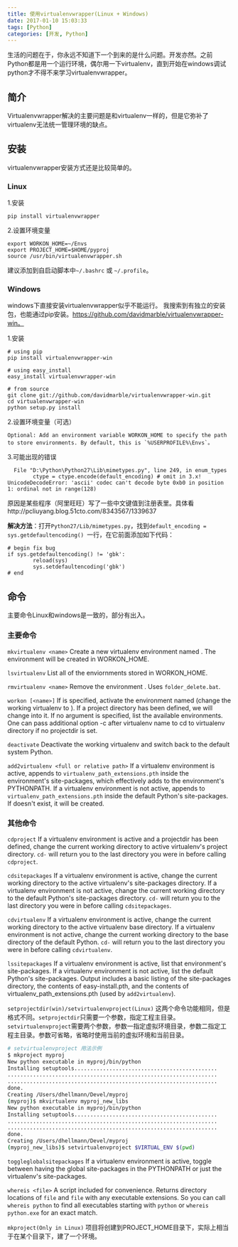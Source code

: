 ```yaml
---
title: 使用virtualenvwrapper(Linux + Windows)
date: 2017-01-10 15:03:33
tags: [Python]
categories: [开发, Python]
---
```


生活的问题在于，你永远不知道下一个到来的是什么问题。开发亦然。之前Python都是用一个运行环境，偶尔用一下virtualenv，直到开始在windows调试python才不得不来学习virtualenvwrapper。<!-- more -->

## 简介

Virtualenvwrapper解决的主要问题是和virtualenv一样的，但是它弥补了virtualenv无法统一管理环境的缺点。

## 安装

virtualenvwrapper安装方式还是比较简单的。

### Linux

1.安装
```
pip install virtualenvwrapper
```

2.设置环境变量
```
export WORKON_HOME=~/Envs
export PROJECT_HOME=$HOME/pyproj
source /usr/bin/virtualenvwrapper.sh
```
建议添加到自启动脚本中`~/.bashrc` 或 `~/.profile`。

### Windows

windows下直接安装virtualenvwrapper似乎不能运行。
我搜索到有独立的安装包，也能通过pip安装。https://github.com/davidmarble/virtualenvwrapper-win。

1.安装
```
# using pip
pip install virtualenvwrapper-win

# using easy_install
easy_install virtualenvwrapper-win

# from source
git clone git://github.com/davidmarble/virtualenvwrapper-win.git
cd virtualenvwrapper-win
python setup.py install
```

2.设置环境变量（可选）
```
Optional: Add an environment variable WORKON_HOME to specify the path to store environments. By default, this is `%USERPROFILE%\Envs`。
```

3.可能出现的错误
```
  File "D:\Python\Python27\Lib\mimetypes.py", line 249, in enum_types
        ctype = ctype.encode(default_encoding) # omit in 3.x!
UnicodeDecodeError: 'ascii' codec can't decode byte 0xb0 in position 1: ordinal not in range(128)
```
原因是某些程序（阿里旺旺）写了一些中文键值到注册表里。具体看http://pcliuyang.blog.51cto.com/8343567/1339637

**解决方法**：打开`Python27/Lib/mimetypes.py`，找到`default_encoding = sys.getdefaultencoding() `一行，在它前面添加如下代码：
```
# begin fix bug
if sys.getdefaultencoding() != 'gbk':
        reload(sys)
        sys.setdefaultencoding('gbk')
# end
```

## 命令

主要命令Linux和windows是一致的，部分有出入。

### 主要命令

``mkvirtualenv <name>``
    Create a new virtualenv environment named *<name>*.  The environment will
    be created in WORKON_HOME.

``lsvirtualenv``
    List all of the enviornments stored in WORKON_HOME.

``rmvirtualenv <name>``
    Remove the environment *<name>*. Uses ``folder_delete.bat``.

``workon [<name>]``
    If *<name>* is specified, activate the environment named *<name>* (change
    the working virtualenv to *<name>*). If a project directory has been
    defined, we will change into it. If no argument is specified, list the
    available environments. One can pass additional option -c after
    virtualenv name to cd to virtualenv directory if no projectdir is set.

``deactivate``
    Deactivate the working virtualenv and switch back to the default system
    Python.

``add2virtualenv <full or relative path>``
    If a virtualenv environment is active, appends *<path>* to
    ``virtualenv_path_extensions.pth`` inside the environment's site-packages,
    which effectively adds *<path>* to the environment's PYTHONPATH.
    If a virtualenv environment is not active, appends *<path>* to
    ``virtualenv_path_extensions.pth`` inside the default Python's
    site-packages. If *<path>* doesn't exist, it will be created.

### 其他命令

``cdproject``
    If a virtualenv environment is active and a projectdir has been defined,
    change the current working directory to active virtualenv's project directory.
    ``cd-`` will return you to the last directory you were in before calling
    ``cdproject``.

``cdsitepackages``
    If a virtualenv environment is active, change the current working
    directory to the active virtualenv's site-packages directory. If
    a virtualenv environment is not active, change the current working
    directory to the default Python's site-packages directory. ``cd-``
    will return you to the last directory you were in before calling
    ``cdsitepackages``.

``cdvirtualenv``
    If a virtualenv environment is active, change the current working
    directory to the active virtualenv base directory. If a virtualenv
    environment is not active, change the current working directory to
    the base directory of the default Python. ``cd-`` will return you
    to the last directory you were in before calling ``cdvirtualenv``.

``lssitepackages``
    If a virtualenv environment is active, list that environment's
    site-packages. If a virtualenv environment is not active, list the
    default Python's site-packages. Output includes a basic listing of
    the site-packages directory, the contents of easy-install.pth,
    and the contents of virtualenv_path_extensions.pth (used by
    ``add2virtualenv``).

``setprojectdir(win)/setvirtualenvproject(Linux)`` 
    这两个命令功能相同，但是格式不同。`setprojectdir`只需要一个参数，指定工程主目录。`setvirtualenvproject`需要两个参数，参数一指定虚拟环境目录，参数二指定工程主目录。参数可省略，省略时使用当前的虚拟环境和当前目录。

```bash
# setvirtualenvproject 用法示例
$ mkproject myproj
New python executable in myproj/bin/python
Installing setuptools.............................................
..................................................................
..................................................................
done.
Creating /Users/dhellmann/Devel/myproj
(myproj)$ mkvirtualenv myproj_new_libs
New python executable in myproj/bin/python
Installing setuptools.............................................
..................................................................
..................................................................
done.
Creating /Users/dhellmann/Devel/myproj
(myproj_new_libs)$ setvirtualenvproject $VIRTUAL_ENV $(pwd)
```
   

``toggleglobalsitepackages``
    If a virtualenv environment is active, toggle between having the
    global site-packages in the PYTHONPATH or just the virtualenv's
    site-packages.

``whereis <file>``
    A script included for convenience. Returns directory locations
    of `file` and `file` with any executable extensions. So you can call
    ``whereis python`` to find all executables starting with ``python`` or
    ``whereis python.exe`` for an exact match.

``mkproject(Only in Linux)``
    项目将创建到PROJECT_HOME目录下，实际上相当于在某个目录下，建了一个环境。
